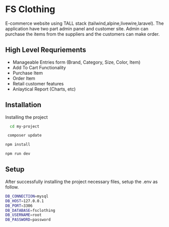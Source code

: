 # FS Clothing

E-commerce website using TALL stack (tailwind,alpine,livewire,laravel). The application have two part admin panel and customer site. Admin can purchase the items from the suppliers and the customers can make order.


## High Level Requriements

- Manageable Entries form (Brand, Category, Size, Color, Item)
- Add To Cart Functionality
- Purchase Item
- Order Item
- Retail customer features
- Anlaytical Report (Charts, etc)

## Installation

Installing the project

```bash
  cd my-project
```


```bash
 composer update
```

```bash
npm install
```
```bash
npm run dev
```


## Setup 

After successfully installing the project necessary files, setup the .env as follow.

```bash
DB_CONNECTION=mysql
DB_HOST=127.0.0.1
DB_PORT=3306
DB_DATABASE=fsclothing
DB_USERNAME=root
DB_PASSWORD=password
```